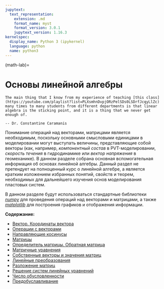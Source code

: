 ```yaml
---
jupytext:
  text_representation:
    extension: .md
    format_name: myst
    format_version: 3.0.1
    jupytext_version: 1.16.3
kernelspec:
  display_name: Python 3 (ipykernel)
  language: python
  name: python3
---
```


(math-lab)=
# Основы линейной алгебры

```{epigraph}
The main thing that I know from my experience of teaching [this class](https://youtube.com/playlist?list=PLXsmhnDvpjORzPelSDs0LSDrfJcqyLlZc) many times to many students from different departments is that linear algebra is the sticking point, and it is a thing that we never get enough of.

-- Dr. Constantine Caramanis
```

Понимание операций над векторами, матрицами является необходимым, поскольку основными смысловыми единицами в моделировании могут выступать величины, представляющие собой векторы (как, например, *компонентный состав* в PVT-моделировании, *скорость течения* в гидродинамике или *вектор напряжения* в геомеханике). В данном разделе собрана основная вспомогательная информация об основах линейной алгебры. Данный раздел не претендует на полноценный курс о линейной алгебре, а является кратким изложением избранных понятий, свойств и теорем, необходимых для дальнейшего изучения основ моделирования пластовых систем.

В данном разделе будут использоваться стандартные библиотеки [*numpy*](https://numpy.org) для проведения операций над векторами и матрицами, а также [*matplotlib*](https://matplotlib.org) для построения графиков и отображения информации.

**Содержание:**
* [Вектор. Координаты вектора](LAB-1-Vectors.md)
* [Операции с векторами](LAB-2-VectorOperations.md)
* [Направляющие косинусы](LAB-3-RotationAngles.md)
* [Матрицы](LAB-4-Matrices.md)
* [Определитель матрицы. Обратная матрица](LAB-5-Determinant-InverseMatrix.md)
* [Матричные уравнения](LAB-6-MatrixEquation.md)
* [Собственные векторы и значения матриц](LAB-7-Eigenvalues-Eigenvectors.md)
* [Линейные преобразования](LAB-8-LinearTransformations.md)
* [Разложение матриц](LAB-9-Decomposition.md)
* [Решение систем линейных уравнений](LAB-10-LinearSystems.md)
* [Число обусловленности](LAB-11-ConditionNumber.md)
* [Предобуславливание](LAB-12-Preconditioner.md)
